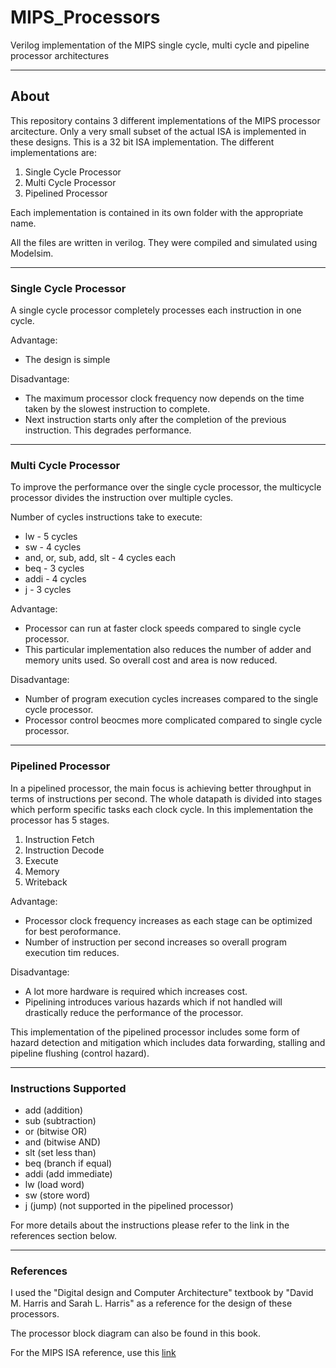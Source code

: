 # MIPS_Processors
Verilog implementation of the MIPS single cycle, multi cycle and pipeline processor architectures

---

## About

This repository contains 3 different implementations of the MIPS processor arcitecture. Only a very small subset of the actual ISA is implemented in these designs. This is a 32 bit ISA implementation. The different implementations are:

1. Single Cycle Processor
2. Multi Cycle Processor
3. Pipelined Processor

Each implementation is contained in its own folder with the appropriate name.

All the files are written in verilog. They were compiled and simulated using Modelsim.

---

### Single Cycle Processor

A single cycle processor completely processes each instruction in one cycle.

Advantage:

* The design is simple 

Disadvantage:

* The maximum processor clock frequency now depends on the time taken by the slowest instruction to complete.
* Next instruction starts only after the completion of the previous instruction. This degrades performance.

---

### Multi Cycle Processor

To improve the performance over the single cycle processor, the multicycle processor divides the instruction over multiple cycles.

Number of cycles instructions take to execute:

* lw - 5 cycles
* sw - 4 cycles
* and, or, sub, add, slt - 4 cycles each
* beq - 3 cycles
* addi - 4 cycles
* j - 3 cycles

Advantage:

* Processor can run at faster clock speeds compared to single cycle processor.
* This particular implementation also reduces the number of adder and memory units used. So overall cost and area is now reduced.

Disadvantage:

* Number of program execution cycles increases compared to the single cycle processor.
* Processor control beocmes more complicated compared to single cycle processor.

---

### Pipelined Processor

In a pipelined processor, the main focus is achieving better throughput in terms of instructions per second. The whole datapath is divided into stages which perform specific tasks each clock cycle. In this implementation the processor has 5 stages.

1. Instruction Fetch
2. Instruction Decode
3. Execute
4. Memory
5. Writeback

Advantage:

* Processor clock frequency increases as each stage can be optimized for best peroformance.
* Number of instruction per second increases so overall program execution tim reduces.

Disadvantage:

* A lot more hardware is required which increases cost.
* Pipelining introduces various hazards which if not handled will drastically reduce the performance of the processor.

This implementation of the pipelined processor includes some form of hazard detection and mitigation which includes data forwarding, stalling and pipeline flushing (control hazard).

---

### Instructions Supported

* add  (addition)
* sub  (subtraction)
* or   (bitwise OR)
* and  (bitwise AND)
* slt  (set less than)
* beq  (branch if equal)
* addi (add immediate)
* lw   (load word)
* sw   (store word)
* j    (jump) (not supported in the pipelined processor)

For more details about the instructions please refer to the link in the references section below.

---

### References

I used the "Digital design and Computer Architecture" textbook by "David M. Harris and Sarah L. Harris" as a reference for the design of these processors.

The processor block diagram can also be found in this book.

For the MIPS ISA reference, use this [link](https://inst.eecs.berkeley.edu/~cs61c/resources/MIPS_help.html)